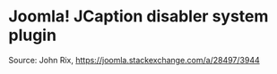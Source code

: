 # Joomla! JCaption disabler system plugin

Source: John Rix, https://joomla.stackexchange.com/a/28497/3944
